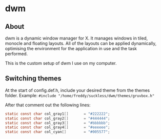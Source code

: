 # dwm
## About
dwm is a dynamic window manager for X. It manages windows in tiled, monocle and floating layouts. All of the layouts can be applied dynamically, optimising the environment for the application in use and the task performed.

This is the custom setup of dwm I use on my computer.
## Switching themes
At the start of config.def.h, include your desired theme from the themes folder. Example:
`#include "/home/freddy/suckless/dwm/themes/gruvbox.h"`

After that comment out the following lines:
```C
static const char col_gray1[]       = "#222222";
static const char col_gray2[]       = "#444444";
static const char col_gray3[]       = "#bbbbbb";
static const char col_gray4[]       = "#eeeeee";
static const char col_cyan[]        = "#005577";
```
